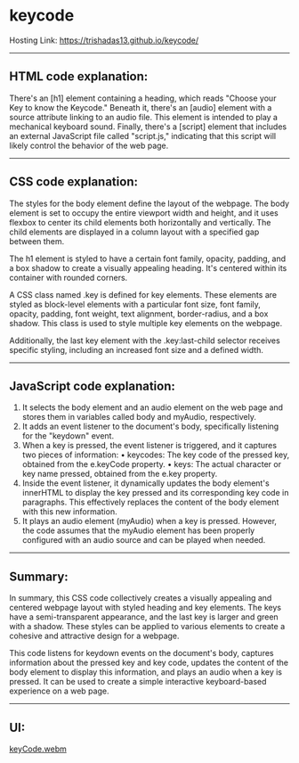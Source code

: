 # keycode

Hosting Link: https://trishadas13.github.io/keycode/
<hr>

<h2>HTML code explanation: </h2>

There's an [h1] element containing a heading, which reads "Choose your Key to know the Keycode." Beneath it, there's an [audio] element with a source attribute linking to an audio file. This element is intended to play a mechanical keyboard sound. Finally, there's a [script] element that includes an external JavaScript file called "script.js," indicating that this script will likely control the behavior of the web page.

<hr>

<h2>CSS code explanation: </h2>

The styles for the body element define the layout of the webpage. The body element is set to occupy the entire viewport width and height, and it uses flexbox to center its child elements both horizontally and vertically. The child elements are displayed in a column layout with a specified gap between them.

The h1 element is styled to have a certain font family, opacity, padding, and a box shadow to create a visually appealing heading. It's centered within its container with rounded corners.

A CSS class named .key is defined for key elements. These elements are styled as block-level elements with a particular font size, font family, opacity, padding, font weight, text alignment, border-radius, and a box shadow. This class is used to style multiple key elements on the webpage.

Additionally, the last key element with the .key:last-child selector receives specific styling, including an increased font size and a defined width.

<hr>

<h2>JavaScript code explanation: </h2>

1.	It selects the body element and an audio element on the web page and stores them in variables called body and myAudio, respectively.
2.	It adds an event listener to the document's body, specifically listening for the "keydown" event.
3.	When a key is pressed, the event listener is triggered, and it captures two pieces of information:
    •	keycodes: The key code of the pressed key, obtained from the e.keyCode property.
    •	keys: The actual character or key name pressed, obtained from the e.key property.
4.	Inside the event listener, it dynamically updates the body element's innerHTML to display the key pressed and its corresponding key code in paragraphs. This effectively replaces the content of the body element with this new information.
5.	It plays an audio element (myAudio) when a key is pressed. However, the code assumes that the myAudio element has been properly configured with an audio source and can be played when needed.

<hr>

<h2>Summary: </h2>

In summary, this CSS code collectively creates a visually appealing and centered webpage layout with styled heading and key elements. The keys have a semi-transparent appearance, and the last key is larger and green with a shadow. These styles can be applied to various elements to create a cohesive and attractive design for a webpage.

This code listens for keydown events on the document's body, captures information about the pressed key and key code, updates the content of the body element to display this information, and plays an audio when a key is pressed. It can be used to create a simple interactive keyboard-based experience on a web page.

<hr>

<h2>UI: </h2>

[keyCode.webm](https://github.com/trishaDas13/keycode/assets/126088849/17d480f8-f3e4-4f56-b779-76f3ed1bbb46)
